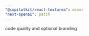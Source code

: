 ```yaml
---
"@copilotkit/react-textarea": minor
"next-openai": patch
---
```


code quality and optional branding

